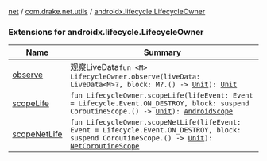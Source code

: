 [net](../../index.md) / [com.drake.net.utils](../index.md) / [androidx.lifecycle.LifecycleOwner](./index.md)

### Extensions for androidx.lifecycle.LifecycleOwner

| Name | Summary |
|---|---|
| [observe](observe.md) | 观察LiveData`fun <M> LifecycleOwner.observe(liveData: LiveData<M>?, block: M?.() -> `[`Unit`](https://kotlinlang.org/api/latest/jvm/stdlib/kotlin/-unit/index.html)`): `[`Unit`](https://kotlinlang.org/api/latest/jvm/stdlib/kotlin/-unit/index.html) |
| [scopeLife](scope-life.md) | `fun LifecycleOwner.scopeLife(lifeEvent: Event = Lifecycle.Event.ON_DESTROY, block: suspend CoroutineScope.() -> `[`Unit`](https://kotlinlang.org/api/latest/jvm/stdlib/kotlin/-unit/index.html)`): `[`AndroidScope`](../../com.drake.net.scope/-android-scope/index.md) |
| [scopeNetLife](scope-net-life.md) | `fun LifecycleOwner.scopeNetLife(lifeEvent: Event = Lifecycle.Event.ON_DESTROY, block: suspend CoroutineScope.() -> `[`Unit`](https://kotlinlang.org/api/latest/jvm/stdlib/kotlin/-unit/index.html)`): `[`NetCoroutineScope`](../../com.drake.net.scope/-net-coroutine-scope/index.md) |
